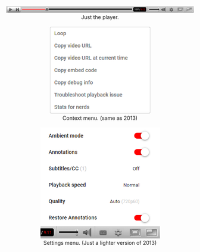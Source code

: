 <div align="center">
  <img src="screenshot1.png">
  <div font-size="8px">Just the player.</div>

  <br>
  
  <img src="screenshot2.png">
  <div font-size="8px">Context menu. (same as 2013)</div>

  <br>

  <img src="screenshot3.png">
  <div font-size="8px">Settings menu. (Just a lighter version of 2013)</div>

  <br>
</div>